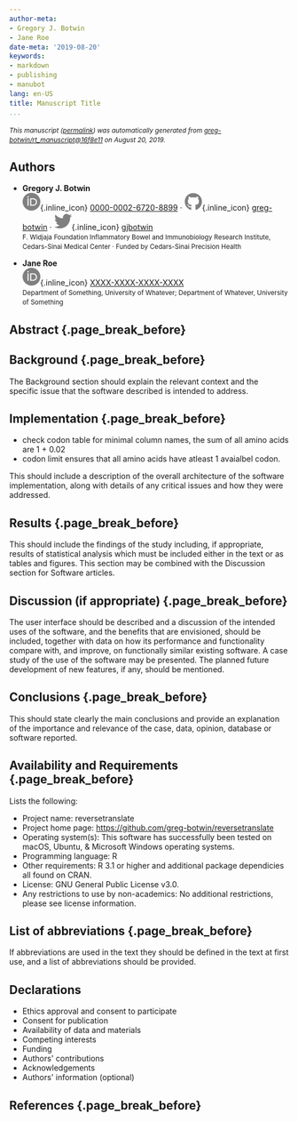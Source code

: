 ```yaml
---
author-meta:
- Gregory J. Botwin
- Jane Roe
date-meta: '2019-08-20'
keywords:
- markdown
- publishing
- manubot
lang: en-US
title: Manuscript Title
...
```







<small><em>
This manuscript
([permalink](https://greg-botwin.github.io/rt_manuscript/v/16f8e1124da6c81d70891b68d23ac46cba07b5a2/))
was automatically generated
from [greg-botwin/rt_manuscript@16f8e11](https://github.com/greg-botwin/rt_manuscript/tree/16f8e1124da6c81d70891b68d23ac46cba07b5a2)
on August 20, 2019.
</em></small>

## Authors



+ **Gregory J. Botwin**<br>
    ![ORCID icon](images/orcid.svg){.inline_icon}
    [0000-0002-6720-8899](https://orcid.org/0000-0002-6720-8899)
    · ![GitHub icon](images/github.svg){.inline_icon}
    [greg-botwin](https://github.com/greg-botwin)
    · ![Twitter icon](images/twitter.svg){.inline_icon}
    [gjbotwin](https://twitter.com/gjbotwin)<br>
  <small>
     F. Widjaja Foundation Inflammatory Bowel and Immunobiology Research Institute, Cedars-Sinai Medical Center
     · Funded by Cedars-Sinai Precision Health
  </small>

+ **Jane Roe**<br>
    ![ORCID icon](images/orcid.svg){.inline_icon}
    [XXXX-XXXX-XXXX-XXXX](https://orcid.org/XXXX-XXXX-XXXX-XXXX)<br>
  <small>
     Department of Something, University of Whatever; Department of Whatever, University of Something
  </small>



## Abstract {.page_break_before}




## Background {.page_break_before}
The Background section should explain the relevant context and the specific issue that the software described is intended to address.

## Implementation {.page_break_before}
- check codon table for minimal column names, the sum of all amino acids are 1 + 0.02 
- codon limit ensures that all amino acids have atleast 1 avaialbel codon. 

This should include a description of the overall architecture of the software implementation, along with details of any critical issues and how they were addressed.

## Results {.page_break_before}
This should include the findings of the study including, if appropriate, results of statistical analysis which must be included either in the text or as tables and figures. This section may be combined with the Discussion section for Software articles.

## Discussion (if appropriate) {.page_break_before}
The user interface should be described and a discussion of the intended uses of the software, and the benefits that are envisioned, should be included, together with data on how its performance and functionality compare with, and improve, on functionally similar existing software. A case study of the use of the software may be presented. The planned future development of new features, if any, should be mentioned.

## Conclusions {.page_break_before}
This should state clearly the main conclusions and provide an explanation of the importance and relevance of the case, data, opinion, database or software reported.

## Availability and Requirements {.page_break_before}
Lists the following:
- Project name: reversetranslate
- Project home page: https://github.com/greg-botwin/reversetranslate
- Operating system(s): This software has successfully been tested on macOS, Ubuntu, & Microsoft Windows operating systems.
- Programming language: R
- Other requirements: R 3.1 or higher and additional package dependicies all found on CRAN. 
- License: GNU General Public License v3.0.
- Any restrictions to use by non-academics: No additional restrictions, please see license information. 

## List of abbreviations {.page_break_before}
If abbreviations are used in the text they should be defined in the text at first use, and a list of abbreviations should be provided.


## Declarations 
- Ethics approval and consent to participate
- Consent for publication
- Availability of data and materials
- Competing interests
- Funding
- Authors' contributions
- Acknowledgements
- Authors' information (optional)


## References {.page_break_before}

<!-- Explicitly insert bibliography here -->
<div id="refs"></div>
